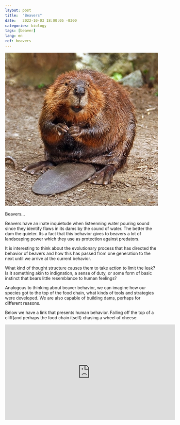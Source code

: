 ```yaml
---
layout: post
title:  "Beavers"
date:   2022-10-03 18:00:05 -0300
categories: biology
tags: [beaver]
lang: en
ref: beavers
---
```


![Beaver](https://raw.githubusercontent.com/kultzak/kultzak.github.io/master/_assets/images/American_Beaver.jpg)

Beavers...

Beavers have an inate inquietude when listeenning water pouring sound since they identify flaws in its dams by the sound of water. The better the dam the quieter. Its a fact that this behavior gives to beavers a lot of landscaping power which they use as protection against predators.

It is interesting to think about the evolutionary process that has directed the behavior of beavers and how this has passed from one generation to the next until we arrive at the current behavior.

What kind of thought structure causes them to take action to limit the leak? Is it something akin to indignation, a sense of duty, or some form of basic instinct that bears little resemblance to human feelings?

Analogous to thinking about beaver behavior, we can imagine how our species got to the top of the food chain, what kinds of tools and strategies were developed. We are also capable of building dams, perhaps for different reasons.

Below we have a link that presents human behavior. Falling off the top of a cliff(and perhaps the food chain itself) chasing a wheel of cheese.

<iframe width="560" height="315" src="https://www.youtube.com/embed/gNj67kwWBoQ" frameborder="0" allowfullscreen></iframe>
